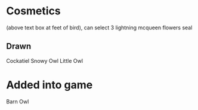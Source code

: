 # Cosmetics
(above text box at feet of bird), can select 3
lightning mcqueen
flowers
seal

## Drawn
Cockatiel
Snowy Owl
Little Owl

# Added into game
Barn Owl